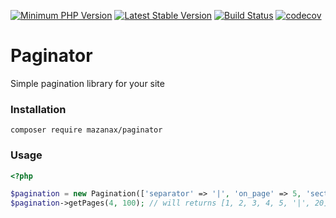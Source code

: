[![Minimum PHP Version](https://img.shields.io/badge/php-%3E%3D%207.0-8892BF.svg?style=flat-square)](https://php.net/)
[![Latest Stable Version](https://poser.pugx.org/mazanax/paginator/v/stable)](https://packagist.org/packages/mazanax/paginator)
[![Build Status](https://travis-ci.org/mazanax/paginator.svg?branch=master)](https://travis-ci.org/mazanax/paginator)
[![codecov](https://codecov.io/gh/mazanax/paginator/branch/master/graph/badge.svg)](https://codecov.io/gh/mazanax/paginator)

# Paginator
Simple pagination library for your site

### Installation
`composer require mazanax/paginator`

### Usage
```php
<?php

$pagination = new Pagination(['separator' => '|', 'on_page' => 5, 'section_size' => 5]);
$pagination->getPages(4, 100); // will returns [1, 2, 3, 4, 5, '|', 20]
```
